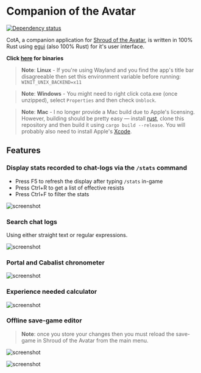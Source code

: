 # Companion of the Avatar

[![Dependency status](https://deps.rs/repo/github/Barugon/cota/status.svg)](https://deps.rs/repo/github/Barugon/cota)

CotA, a companion application for [Shroud of the Avatar](https://www.shroudoftheavatar.com), is written in 100% Rust using [egui](https://github.com/emilk/egui) (also 100% Rust) for it's user interface.

**Click [here](https://github.com/Barugon/cota/releases) for binaries**

> **Note**: **Linux** - If you're using Wayland and you find the app's title bar disagreeable then set this environment variable before running: `WINIT_UNIX_BACKEND=x11`

<!-- intentional spacing -->

> **Note**: **Windows** - You might need to right click cota.exe (once unzipped), select `Properties` and then check `Unblock`.

<!-- intentional spacing -->

> **Note**: **Mac** - I no longer provide a Mac build due to Apple's licensing. However, building should be pretty easy — install [rust](https://www.rust-lang.org/tools/install), clone this repository and then build it using `cargo build --release`. You will probably also need to install Apple's [Xcode](https://developer.apple.com/download/all/?q=xcode).

## Features

### Display stats recorded to chat-logs via the `/stats` command

- Press F5 to refresh the display after typing `/stats` in-game
- Press Ctrl+R to get a list of effective resists
- Press Ctrl+F to filter the stats

![screenshot](https://a4.pbase.com/o12/09/605909/1/164136608.rcq0amhQ.Screenshotfrom20220710144634.png)

### Search chat logs

Using either straight text or regular expressions.

![screenshot](https://a4.pbase.com/o12/09/605909/1/172748130.7CtBnycN.Screenshotfrom20220710145444.png)

### Portal and Cabalist chronometer

![screenshot](https://a4.pbase.com/o12/09/605909/1/166622004.99jNUqv1.Screenshotfrom20220702105817.png)

### Experience needed calculator

![screenshot](https://a4.pbase.com/o12/09/605909/1/169657368.6LSuf2mo.Screenshotfrom20220707123539.png)

### Offline save-game editor

> **Note**: once you store your changes then you must reload the save-game in Shroud of the Avatar from the main menu.

![screenshot](https://a4.pbase.com/o12/09/605909/1/170775639.JD7XD39u.Screenshotfrom20221216144706.png)

![screenshot](https://a4.pbase.com/o12/09/605909/1/173233692.lKzg5kgV.Screenshotfrom20221216144200.png)
